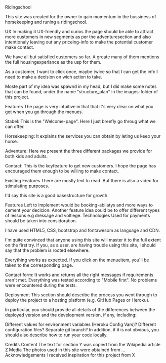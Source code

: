 Ridingschool

This site was created for the owner to gain momentum in the bussiness of horsekeeping and runing a ridingschool.



UX
In making it UX-friendly and curios the page should be able to attract more customers in new segments as per the adventuresection
and also intentionaly leaving out any priceing-info to make the potential customer make contact.

We have all but satisfied customers so far. A greate many of them mentions the full housingexperiance as the usp for them.

As a customer, I want to click once, maybe twice so that I can get the info I need to make a decision on wich action to take.

Moste part of my idea was spawnd in my head, but I did make some notes that can be found, under the name "structure_plan" in the images-folder of this project.

Features
The page is very intuitive in that that it's very clear on what you get when you go through the menues.

Stabel:
This is the "Welcome-page". Here I just breefly go throug what we can offer.

Horsekeeping:
It explains the services you can obtain by leting us keep your horse.

Adventure:
Here we present the three different packages we provide for both kids and adults.

Contact:
This is the keyfeature to get new customers. I hope the page has encouraged them enough to be willing to make contact.

Existing Features
There are mostly text to read. But there is also a video for stimulating purposes.

I'd say this site is a good basestructure for growth.

Features Left to Implement would be booking-abilatys and more ways to cement your decicion.
Another feature idea could be to offer different types of lessons e.g dressage and voltiege.
Technologies Used for payments should be taken into considoration.

I have used HTML5, CSS, bootstrap and fontawesom as language and CDN.

I'm quite convinced that anyone using this site will master it to the full extent on the first try. If you, as a user, are having trouble using this site, I should say that the problem is rooted elsewhere.

Everything works as expected. If you click on the menueitem, you'll be taken to the corresponding page.

Contact form:
It works and returns all the right messages if requirements aren't met.
Everything was tested according to "Mobile first".
No problems were encountered during the tests.


Deployment
This section should describe the process you went through to deploy the project to a hosting platform (e.g. GitHub Pages or Heroku).

In particular, you should provide all details of the differences between the deployed version and the development version, if any, including:

Different values for environment variables (Heroku Config Vars)?
Different configuration files?
Separate git branch?
In addition, if it is not obvious, you should also describe how to run your code locally.

Credits
Content
The text for section Y was copied from the Wikipedia article Z
Media
The photos used in this site were obtained from ...
Acknowledgements
I received inspiration for this project from X